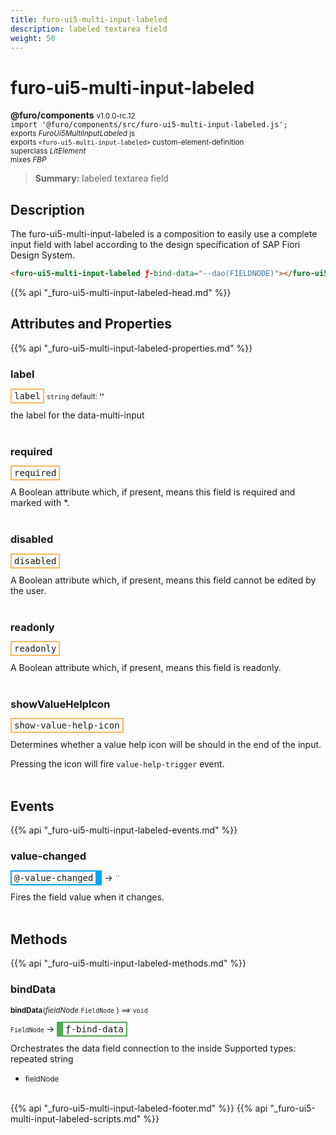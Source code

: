 ```yaml
---
title: furo-ui5-multi-input-labeled
description: labeled textarea field
weight: 50
---
```


# furo-ui5-multi-input-labeled
**@furo/components** <small>v1.0.0-rc.12</small>
<br>`import '@furo/components/src/furo-ui5-multi-input-labeled.js';`<small>
<br>exports *FuroUi5MultiInputLabeled* js
<br>exports `<furo-ui5-multi-input-labeled>` custom-element-definition
<br>superclass *LitElement*
<br> mixes *FBP*</small>

> **Summary:** labeled textarea field

## Description

The furo-ui5-multi-input-labeled is a composition to easily use a complete input field with label according
to the design specification of SAP Fiori Design System.

```html
<furo-ui5-multi-input-labeled ƒ-bind-data="--dao(FIELDNODE)"></furo-ui5-multi-input-labeled>
```

{{% api "_furo-ui5-multi-input-labeled-head.md" %}}

## Attributes and Properties
{{% api "_furo-ui5-multi-input-labeled-properties.md" %}}





### **label**

<span  style="border-width:2px; border-style: solid;border-color:  rgb(255, 182, 91);font-family:monospace; padding:2px 4px;">label</span>
<small>`string` default: **&#39;&#39;**</small>

the label for the data-multi-input
<br><br>

### **required**

<span  style="border-width:2px; border-style: solid;border-color:  rgb(255, 182, 91);font-family:monospace; padding:2px 4px;">required</span>
</small>

A Boolean attribute which, if present, means this field is required and marked with *.
<br><br>

### **disabled**

<span  style="border-width:2px; border-style: solid;border-color:  rgb(255, 182, 91);font-family:monospace; padding:2px 4px;">disabled</span>
</small>

A Boolean attribute which, if present, means this field cannot be edited by the user.
<br><br>

### **readonly**

<span  style="border-width:2px; border-style: solid;border-color:  rgb(255, 182, 91);font-family:monospace; padding:2px 4px;">readonly</span>
</small>

A Boolean attribute which, if present, means this field is readonly.
<br><br>

### **showValueHelpIcon**

<span  style="border-width:2px; border-style: solid;border-color:  rgb(255, 182, 91);font-family:monospace; padding:2px 4px;">show-value-help-icon</span>
</small>

Determines whether a value help icon will be should in the end of the input.

Pressing the icon will fire `value-help-trigger` event.
<br><br>
## Events
{{% api "_furo-ui5-multi-input-labeled-events.md" %}}

### **value-changed**
<span  style="border-width:2px 10px 2px 2px; border-style: solid;border-color:  rgb(2, 168, 244);font-family:monospace; padding:2px 4px;">@-value-changed</span>
→ <small>``</small>

Fires the field value when it changes.
<br><br>

## Methods
{{% api "_furo-ui5-multi-input-labeled-methods.md" %}}



### **bindData**
<small>**bindData**(*fieldNode* `FieldNode` ) ⟹ `void`</small>

<small>`FieldNode` </small> →
<span  style="border-width:2px 2px 2px 10px; border-style: solid;border-color:  rgb(76, 175, 80);font-family:monospace; padding:2px 4px;">ƒ-bind-data</span>

Orchestrates the data field connection to the inside
Supported types: repeated string

- <small>fieldNode </small>
<br><br>









{{% api "_furo-ui5-multi-input-labeled-footer.md" %}}
{{% api "_furo-ui5-multi-input-labeled-scripts.md" %}}
